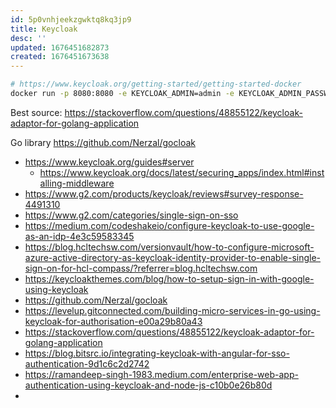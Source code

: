 ```yaml
---
id: 5p0vnhjeekzgwktq8kq3jp9
title: Keycloak
desc: ''
updated: 1676451682873
created: 1676451673638
---
```


```bash
# https://www.keycloak.org/getting-started/getting-started-docker
docker run -p 8080:8080 -e KEYCLOAK_ADMIN=admin -e KEYCLOAK_ADMIN_PASSWORD=admin quay.io/keycloak/keycloak:20.0.1 start-dev
```

Best source: 
https://stackoverflow.com/questions/48855122/keycloak-adaptor-for-golang-application

Go library
https://github.com/Nerzal/gocloak


- https://www.keycloak.org/guides#server
  - https://www.keycloak.org/docs/latest/securing_apps/index.html#installing-middleware
- https://www.g2.com/products/keycloak/reviews#survey-response-4491310
- https://www.g2.com/categories/single-sign-on-sso
- https://medium.com/codeshakeio/configure-keycloak-to-use-google-as-an-idp-4e3c59583345
- https://blog.hcltechsw.com/versionvault/how-to-configure-microsoft-azure-active-directory-as-keycloak-identity-provider-to-enable-single-sign-on-for-hcl-compass/?referrer=blog.hcltechsw.com
- https://keycloakthemes.com/blog/how-to-setup-sign-in-with-google-using-keycloak
- https://github.com/Nerzal/gocloak
- https://levelup.gitconnected.com/building-micro-services-in-go-using-keycloak-for-authorisation-e00a29b80a43
- https://stackoverflow.com/questions/48855122/keycloak-adaptor-for-golang-application
- https://blog.bitsrc.io/integrating-keycloak-with-angular-for-sso-authentication-9d1c6c2d2742
- https://ramandeep-singh-1983.medium.com/enterprise-web-app-authentication-using-keycloak-and-node-js-c10b0e26b80d
- 